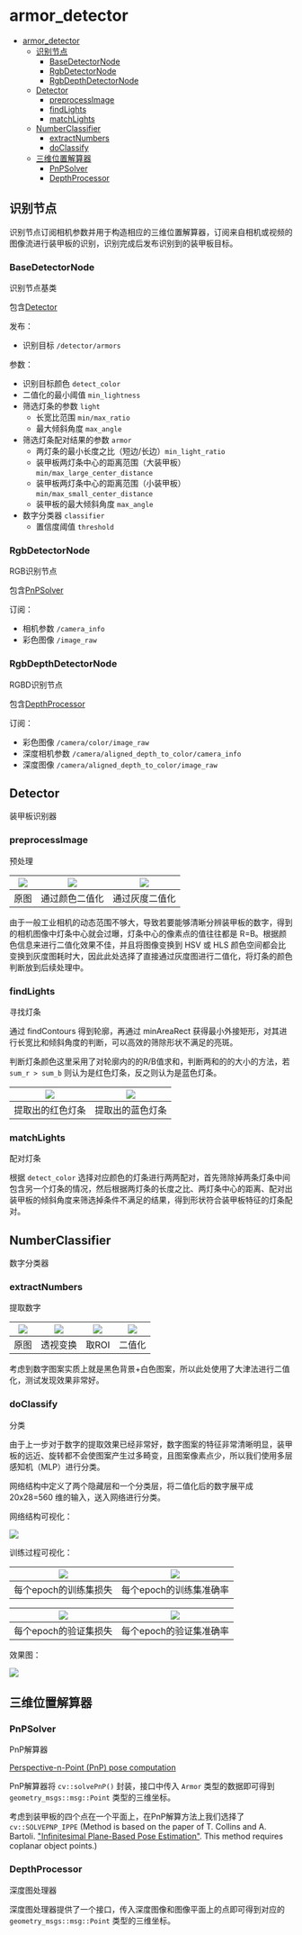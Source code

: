 # armor_detector

- [armor_detector](#armor_detector)
  - [识别节点](#识别节点)
    - [BaseDetectorNode](#basedetectornode)
    - [RgbDetectorNode](#rgbdetectornode)
    - [RgbDepthDetectorNode](#rgbdepthdetectornode)
  - [Detector](#detector)
    - [preprocessImage](#preprocessimage)
    - [findLights](#findlights)
    - [matchLights](#matchlights)
  - [NumberClassifier](#numberclassifier)
    - [extractNumbers](#extractnumbers)
    - [doClassify](#doclassify)
  - [三维位置解算器](#三维位置解算器)
    - [PnPSolver](#pnpsolver)
    - [DepthProcessor](#depthprocessor)


## 识别节点

识别节点订阅相机参数并用于构造相应的三维位置解算器，订阅来自相机或视频的图像流进行装甲板的识别，识别完成后发布识别到的装甲板目标。

### BaseDetectorNode
识别节点基类

包含[Detector](#detector)

发布：
- 识别目标 `/detector/armors`

参数：
- 识别目标颜色 `detect_color`
- 二值化的最小阈值 `min_lightness`
- 筛选灯条的参数 `light`
  - 长宽比范围 `min/max_ratio` 
  - 最大倾斜角度 `max_angle`
- 筛选灯条配对结果的参数 `armor`
  - 两灯条的最小长度之比（短边/长边）`min_light_ratio `
  - 装甲板两灯条中心的距离范围（大装甲板）`min/max_large_center_distance`
  - 装甲板两灯条中心的距离范围（小装甲板）`min/max_small_center_distance`
  - 装甲板的最大倾斜角度 `max_angle`
- 数字分类器 `classifier`
  - 置信度阈值 `threshold`

### RgbDetectorNode
RGB识别节点

包含[PnPSolver](#pnpsolver)

订阅：
- 相机参数 `/camera_info`
- 彩色图像 `/image_raw`

### RgbDepthDetectorNode
RGBD识别节点

包含[DepthProcessor](#depthprocessor)

订阅：
- 彩色图像 `/camera/color/image_raw`
- 深度相机参数 `/camera/aligned_depth_to_color/camera_info`
- 深度图像 `/camera/aligned_depth_to_color/image_raw`

## Detector
装甲板识别器

### preprocessImage
预处理

| ![](docs/raw.png) | ![](docs/hsv_bin.png) | ![](docs/gray_bin.png) |
| :---------------: | :-------------------: | :--------------------: |
|       原图        |    通过颜色二值化     |     通过灰度二值化     |

由于一般工业相机的动态范围不够大，导致若要能够清晰分辨装甲板的数字，得到的相机图像中灯条中心就会过曝，灯条中心的像素点的值往往都是 R=B。根据颜色信息来进行二值化效果不佳，并且将图像变换到 HSV 或 HLS 颜色空间都会比变换到灰度图耗时大，因此此处选择了直接通过灰度图进行二值化，将灯条的颜色判断放到后续处理中。

### findLights
寻找灯条

通过 findContours 得到轮廓，再通过 minAreaRect 获得最小外接矩形，对其进行长宽比和倾斜角度的判断，可以高效的筛除形状不满足的亮斑。

判断灯条颜色这里采用了对轮廓内的的R/B值求和，判断两和的的大小的方法，若 `sum_r > sum_b` 则认为是红色灯条，反之则认为是蓝色灯条。

| ![](docs/red.png) | ![](docs/blue.png) |
| :---------------: | :----------------: |
| 提取出的红色灯条  |  提取出的蓝色灯条  |

### matchLights
配对灯条

根据 `detect_color` 选择对应颜色的灯条进行两两配对，首先筛除掉两条灯条中间包含另一个灯条的情况，然后根据两灯条的长度之比、两灯条中心的距离、配对出装甲板的倾斜角度来筛选掉条件不满足的结果，得到形状符合装甲板特征的灯条配对。

## NumberClassifier
数字分类器

### extractNumbers
提取数字

| ![](docs/num_raw.png) | ![](docs/num_warp.png) | ![](docs/num_roi.png) | ![](docs/num_bin.png) |
| :-------------------: | :--------------------: | :-------------------: | :-------------------: |
|         原图          |        透视变换        |         取ROI         |        二值化         |

考虑到数字图案实质上就是黑色背景+白色图案，所以此处使用了大津法进行二值化，测试发现效果非常好。

### doClassify
分类

由于上一步对于数字的提取效果已经非常好，数字图案的特征非常清晰明显，装甲板的远近、旋转都不会使图案产生过多畸变，且图案像素点少，所以我们使用多层感知机（MLP）进行分类。

网络结构中定义了两个隐藏层和一个分类层，将二值化后的数字展平成 20x28=560 维的输入，送入网络进行分类。

网络结构可视化：

![](docs/model.png)

训练过程可视化：

| ![](docs/train_loss.png) | ![](docs/train_acc.png) |
| :----------------------: | :---------------------: |
|   每个epoch的训练集损失   |  每个epoch的训练集准确率 |

|  ![](docs/val_loss.png)  |  ![](docs/val_acc.png)  |
| :----------------------: | :---------------------: |
|   每个epoch的验证集损失   |  每个epoch的验证集准确率 |

效果图：

![](docs/result.png)

## 三维位置解算器

### PnPSolver
PnP解算器

[Perspective-n-Point (PnP) pose computation](https://docs.opencv.org/4.x/d5/d1f/calib3d_solvePnP.html)

PnP解算器将 `cv::solvePnP()` 封装，接口中传入 `Armor` 类型的数据即可得到 `geometry_msgs::msg::Point` 类型的三维坐标。

考虑到装甲板的四个点在一个平面上，在PnP解算方法上我们选择了 `cv::SOLVEPNP_IPPE` (Method is based on the paper of T. Collins and A. Bartoli. ["Infinitesimal Plane-Based Pose Estimation"](https://link.springer.com/article/10.1007/s11263-014-0725-5). This method requires coplanar object points.)

### DepthProcessor
深度图处理器

深度图处理器提供了一个接口，传入深度图像和图像平面上的点即可得到对应的 `geometry_msgs::msg::Point` 类型的三维坐标。
